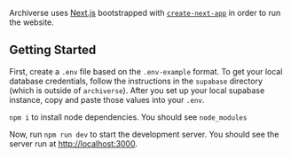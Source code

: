 Archiverse uses [Next.js](https://nextjs.org/) bootstrapped with [`create-next-app`](https://github.com/vercel/next.js/tree/canary/packages/create-next-app) in order to run the website.

## Getting Started

First, create a `.env` file based on the `.env-example` format. To get your local database credentials, follow the instructions in the `supabase` directory (which is outside of `archiverse`). After you set up your local supabase instance, copy and paste those values into your `.env`.  

`npm i` to install node dependencies. You should see `node_modules`  

Now, run `npm run dev` to start the development server. You should see the server run at [http://localhost:3000](http://localhost:3000).
